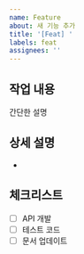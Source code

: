```yaml
---
name: Feature
about: 새 기능 추가
title: '[Feat] '
labels: feat
assignees: ''
---
```


## 작업 내용
간단한 설명

## 상세 설명
-

## 체크리스트
- [ ] API 개발
- [ ] 테스트 코드
- [ ] 문서 업데이트
